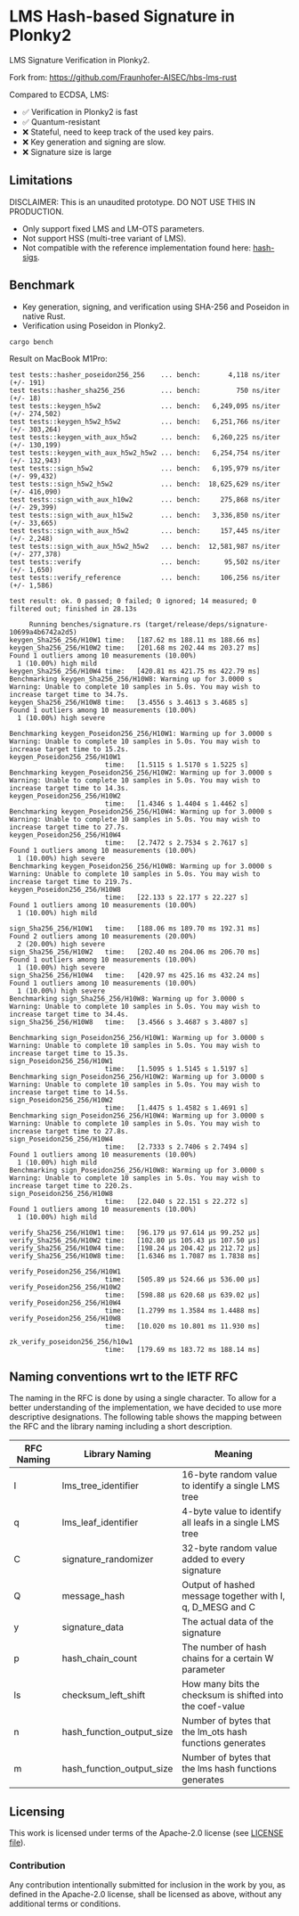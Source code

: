 # LMS Hash-based Signature in Plonky2
LMS Signature Verification in Plonky2.

Fork from: https://github.com/Fraunhofer-AISEC/hbs-lms-rust

Compared to ECDSA, LMS:
- ✅ Verification in Plonky2 is fast
- ✅ Quantum-resistant
- ❌ Stateful, need to keep track of the used key pairs.
- ❌ Key generation and signing are slow.
- ❌ Signature size is large

## Limitations
DISCLAIMER: This is an unaudited prototype. DO NOT USE THIS IN PRODUCTION.
- Only support fixed LMS and LM-OTS parameters.
- Not support HSS (multi-tree variant of LMS).
- Not compatible with the reference implementation found here: [hash-sigs](https://github.com/cisco/hash-sigs).

## Benchmark
- Key generation, signing, and verification using SHA-256 and Poseidon in native Rust.
- Verification using Poseidon in Plonky2.

`cargo bench`

Result on MacBook M1Pro:
```
test tests::hasher_poseidon256_256    ... bench:       4,118 ns/iter (+/- 191)
test tests::hasher_sha256_256         ... bench:         750 ns/iter (+/- 18)
test tests::keygen_h5w2               ... bench:   6,249,095 ns/iter (+/- 274,502)
test tests::keygen_h5w2_h5w2          ... bench:   6,251,766 ns/iter (+/- 303,264)
test tests::keygen_with_aux_h5w2      ... bench:   6,260,225 ns/iter (+/- 130,199)
test tests::keygen_with_aux_h5w2_h5w2 ... bench:   6,254,754 ns/iter (+/- 132,943)
test tests::sign_h5w2                 ... bench:   6,195,979 ns/iter (+/- 99,432)
test tests::sign_h5w2_h5w2            ... bench:  18,625,629 ns/iter (+/- 416,090)
test tests::sign_with_aux_h10w2       ... bench:     275,868 ns/iter (+/- 29,399)
test tests::sign_with_aux_h15w2       ... bench:   3,336,850 ns/iter (+/- 33,665)
test tests::sign_with_aux_h5w2        ... bench:     157,445 ns/iter (+/- 2,248)
test tests::sign_with_aux_h5w2_h5w2   ... bench:  12,581,987 ns/iter (+/- 277,378)
test tests::verify                    ... bench:      95,502 ns/iter (+/- 1,650)
test tests::verify_reference          ... bench:     106,256 ns/iter (+/- 1,586)

test result: ok. 0 passed; 0 failed; 0 ignored; 14 measured; 0 filtered out; finished in 28.13s

     Running benches/signature.rs (target/release/deps/signature-10699a4b6742a2d5)
keygen_Sha256_256/H10W1 time:   [187.62 ms 188.11 ms 188.66 ms]
keygen_Sha256_256/H10W2 time:   [201.68 ms 202.44 ms 203.27 ms]
Found 1 outliers among 10 measurements (10.00%)
  1 (10.00%) high mild
keygen_Sha256_256/H10W4 time:   [420.81 ms 421.75 ms 422.79 ms]
Benchmarking keygen_Sha256_256/H10W8: Warming up for 3.0000 s
Warning: Unable to complete 10 samples in 5.0s. You may wish to increase target time to 34.7s.
keygen_Sha256_256/H10W8 time:   [3.4556 s 3.4613 s 3.4685 s]
Found 1 outliers among 10 measurements (10.00%)
  1 (10.00%) high severe

Benchmarking keygen_Poseidon256_256/H10W1: Warming up for 3.0000 s
Warning: Unable to complete 10 samples in 5.0s. You may wish to increase target time to 15.2s.
keygen_Poseidon256_256/H10W1
                        time:   [1.5115 s 1.5170 s 1.5225 s]
Benchmarking keygen_Poseidon256_256/H10W2: Warming up for 3.0000 s
Warning: Unable to complete 10 samples in 5.0s. You may wish to increase target time to 14.3s.
keygen_Poseidon256_256/H10W2
                        time:   [1.4346 s 1.4404 s 1.4462 s]
Benchmarking keygen_Poseidon256_256/H10W4: Warming up for 3.0000 s
Warning: Unable to complete 10 samples in 5.0s. You may wish to increase target time to 27.7s.
keygen_Poseidon256_256/H10W4
                        time:   [2.7472 s 2.7534 s 2.7617 s]
Found 1 outliers among 10 measurements (10.00%)
  1 (10.00%) high severe
Benchmarking keygen_Poseidon256_256/H10W8: Warming up for 3.0000 s
Warning: Unable to complete 10 samples in 5.0s. You may wish to increase target time to 219.7s.
keygen_Poseidon256_256/H10W8
                        time:   [22.133 s 22.177 s 22.227 s]
Found 1 outliers among 10 measurements (10.00%)
  1 (10.00%) high mild

sign_Sha256_256/H10W1   time:   [188.06 ms 189.70 ms 192.31 ms]
Found 2 outliers among 10 measurements (20.00%)
  2 (20.00%) high severe
sign_Sha256_256/H10W2   time:   [202.40 ms 204.06 ms 206.70 ms]
Found 1 outliers among 10 measurements (10.00%)
  1 (10.00%) high severe
sign_Sha256_256/H10W4   time:   [420.97 ms 425.16 ms 432.24 ms]
Found 1 outliers among 10 measurements (10.00%)
  1 (10.00%) high severe
Benchmarking sign_Sha256_256/H10W8: Warming up for 3.0000 s
Warning: Unable to complete 10 samples in 5.0s. You may wish to increase target time to 34.4s.
sign_Sha256_256/H10W8   time:   [3.4566 s 3.4687 s 3.4807 s]

Benchmarking sign_Poseidon256_256/H10W1: Warming up for 3.0000 s
Warning: Unable to complete 10 samples in 5.0s. You may wish to increase target time to 15.3s.
sign_Poseidon256_256/H10W1
                        time:   [1.5095 s 1.5145 s 1.5197 s]
Benchmarking sign_Poseidon256_256/H10W2: Warming up for 3.0000 s
Warning: Unable to complete 10 samples in 5.0s. You may wish to increase target time to 14.5s.
sign_Poseidon256_256/H10W2
                        time:   [1.4475 s 1.4582 s 1.4691 s]
Benchmarking sign_Poseidon256_256/H10W4: Warming up for 3.0000 s
Warning: Unable to complete 10 samples in 5.0s. You may wish to increase target time to 27.8s.
sign_Poseidon256_256/H10W4
                        time:   [2.7333 s 2.7406 s 2.7494 s]
Found 1 outliers among 10 measurements (10.00%)
  1 (10.00%) high mild
Benchmarking sign_Poseidon256_256/H10W8: Warming up for 3.0000 s
Warning: Unable to complete 10 samples in 5.0s. You may wish to increase target time to 220.2s.
sign_Poseidon256_256/H10W8
                        time:   [22.040 s 22.151 s 22.272 s]
Found 1 outliers among 10 measurements (10.00%)
  1 (10.00%) high mild

verify_Sha256_256/H10W1 time:   [96.179 µs 97.614 µs 99.252 µs]
verify_Sha256_256/H10W2 time:   [102.80 µs 105.43 µs 107.50 µs]
verify_Sha256_256/H10W4 time:   [198.24 µs 204.42 µs 212.72 µs]
verify_Sha256_256/H10W8 time:   [1.6346 ms 1.7087 ms 1.7838 ms]

verify_Poseidon256_256/H10W1
                        time:   [505.89 µs 524.66 µs 536.00 µs]
verify_Poseidon256_256/H10W2
                        time:   [598.88 µs 620.68 µs 639.02 µs]
verify_Poseidon256_256/H10W4
                        time:   [1.2799 ms 1.3584 ms 1.4488 ms]
verify_Poseidon256_256/H10W8
                        time:   [10.020 ms 10.801 ms 11.930 ms]

zk_verify_poseidon256_256/h10w1
                        time:   [179.69 ms 183.72 ms 188.14 ms]
```

## Naming conventions wrt to the IETF RFC
The naming in the RFC is done by using a single character.
To allow for a better understanding of the implementation, we have decided to use more descriptive designations.
The following table shows the mapping between the RFC and the library naming including a short description.

| RFC Naming | Library Naming       | Meaning                                                   |
|------------|----------------------|-----------------------------------------------------------|
| I          | lms_tree_identifier  | 16-byte random value to identify a single LMS tree        |
| q          | lms_leaf_identifier  | 4-byte value to identify all leafs in a single LMS tree   |
| C          | signature_randomizer | 32-byte random value added to every signature             |
| Q          | message_hash         | Output of hashed message together with I, q, D_MESG and C |
| y          | signature_data       | The actual data of the signature                          |
| p          | hash_chain_count     | The number of hash chains for a certain W parameter       |
| ls         | checksum_left_shift  | How many bits the checksum is shifted into the coef-value |
| n          | hash_function_output_size | Number of bytes that the lm_ots hash functions generates         |
| m          | hash_function_output_size | Number of bytes that the lms hash functions generates         |

## Licensing
This work is licensed under terms of the Apache-2.0 license (see [LICENSE file](LICENSE)).

### Contribution
Any contribution intentionally submitted for inclusion in the work by you, as defined in the Apache-2.0 license, shall be licensed as above, without any additional terms or conditions.
